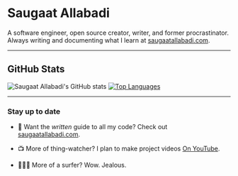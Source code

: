 
# Saugaat Allabadi
A software engineer, open source creator, writer, and former procrastinator.
Always writing and documenting what I learn at [saugaatallabadi.com](https://www.saugaatallabadi.com/).

<hr>

## GitHub Stats

![Saugaat Allabadi's GitHub stats](https://github-readme-stats.vercel.app/api?username=saugaatallabadi&show_icons=&private_count=true)
[![Top Languages](https://github-readme-stats.vercel.app/api/top-langs/?username=saugaatallabadi&layout=compact)]()

<hr>

### Stay up to date

- 📖 Want the _written_ guide to all my code? Check out [saugaatallabadi.com](https://saugaatallabadi.com).

- 📺 More of thing-watcher? I plan to make project videos [On YouTube](https://www.youtube.com/).

- 🏄🏻‍♂️ More of a surfer? Wow. Jealous.

